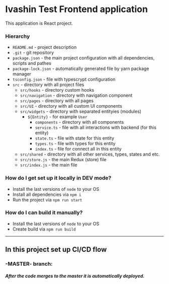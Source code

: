 # Ivashin Test Frontend application

This application is React project.

### Hierarchy

- `README.md` - project description
- `.git` - git repository
- `package.json` - the main project configuration with all dependencies, scripts and pathes
- `package-lock.json` - automatically generated file by yarn package manager
- `tsconfig.json` - file with typescrypt configuration
- `src` - directory with all project files
  - `src/hooks` - directory custom hooks
  - `src/navigation` - directory with navigation component
  - `src/pages` - directory with all pages
  - `src/UI` - directory with all custom UI components
  - `src/widgets` - directory with separated entityies (modules)
    - `${Entity}` - for example `User`
      - `components` - directory with all components
      - `service.ts` - file with all interactions with backend (for this entity)
      - `state.ts` - file with state for this entity
      - `types.ts` - file with types for this entity
      - `index.ts` - file for connect all in this entity
  - `src/shared` - directory with all other services, types, states and etc.
  - `src/store.js` - the main Redux (store) file
  - `src/index.js` - the main file

### How do I get set up it locally in DEV mode?

- Install the last versions of `node` to your OS
- Install all dependencies via `npm i`
- Run the project via `npm run start`

### How do I can build it manually?

- Install the last versions of `node` to your OS
- Create build via `npm run build`

---

## In this project set up CI/CD flow

### -MASTER- branch:

##### After the code merges to the master it is automatically deployed.
